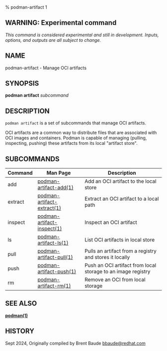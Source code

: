 % podman-artifact 1

## WARNING: Experimental command
*This command is considered experimental and still in development. Inputs, options, and outputs are all
subject to change.*

## NAME
podman\-artifact - Manage OCI artifacts

## SYNOPSIS
**podman artifact** *subcommand*

## DESCRIPTION
`podman artifact` is a set of subcommands that manage OCI artifacts.

OCI artifacts are a common way to distribute files that are associated with OCI images and
containers. Podman is capable of managing (pulling, inspecting, pushing) these artifacts
from its local "artifact store".

## SUBCOMMANDS

| Command | Man Page                                                   | Description                                                  |
|---------|------------------------------------------------------------|--------------------------------------------------------------|
| add     | [podman-artifact-add(1)](podman-artifact-add.1.md)         | Add an OCI artifact to the local store                       |
| extract | [podman-artifact-extract(1)](podman-artifact-extract.1.md) | Extract an OCI artifact to a local path                      |
| inspect | [podman-artifact-inspect(1)](podman-artifact-inspect.1.md) | Inspect an OCI artifact                                      |
| ls      | [podman-artifact-ls(1)](podman-artifact-ls.1.md)           | List OCI artifacts in local store                            |
| pull    | [podman-artifact-pull(1)](podman-artifact-pull.1.md)       | Pulls an artifact from a registry and stores it locally      |
| push    | [podman-artifact-push(1)](podman-artifact-push.1.md)       | Push an OCI artifact from local storage to an image registry |
| rm      | [podman-artifact-rm(1)](podman-artifact-rm.1.md)           | Remove an OCI from local storage                             |


## SEE ALSO
**[podman(1)](podman.1.md)**

## HISTORY
Sept 2024, Originally compiled by Brent Baude <bbaude@redhat.com>
